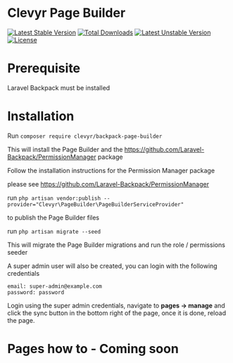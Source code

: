 # Clevyr Page Builder

[![Latest Stable Version](https://poser.pugx.org/clevyr/backpack-page-builder/v)](//packagist.org/packages/clevyr/backpack-page-builder)
[![Total Downloads](https://poser.pugx.org/clevyr/backpack-page-builder/downloads)](//packagist.org/packages/clevyr/backpack-page-builder)
[![Latest Unstable Version](https://poser.pugx.org/clevyr/backpack-page-builder/v/unstable)](//packagist.org/packages/clevyr/backpack-page-builder)
[![License](https://poser.pugx.org/clevyr/backpack-page-builder/license)](//packagist.org/packages/clevyr/backpack-page-builder)
# Prerequisite
Laravel Backpack must be installed

# Installation

Run `composer require clevyr/backpack-page-builder`

This will install the Page Builder and the https://github.com/Laravel-Backpack/PermissionManager package

Follow the installation instructions for the Permission Manager package

please see https://github.com/Laravel-Backpack/PermissionManager

run `php artisan vendor:publish --provider="Clevyr\PageBuilder\PageBuilderServiceProvider"`

to publish the Page Builder files

run `php artisan migrate --seed`

This will migrate the Page Builder migrations and run the role / permissions seeder

A super admin user will also be created, you can login with the following credentials

```
email: super-admin@example.com
password: password
```

Login using the super admin credentials, navigate to **pages -> manage** and click the sync button in the bottom
right of the page, once it is done, reload the page.

# Pages how to - Coming soon


